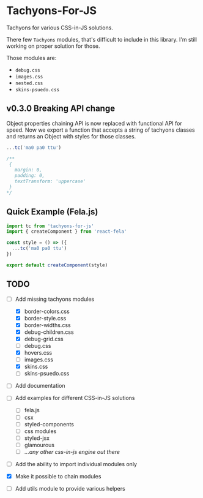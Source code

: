 # Tachyons-For-JS

Tachyons for various CSS-in-JS solutions.

There few `Tachyons` modules, that's difficult to include in this library. I'm still working on proper solution for those.

Those modules are:

- `debug.css`
- `images.css`
- `nested.css`
- `skins-psuedo.css`

## v0.3.0 Breaking API change

Object properties chaining API is now replaced with functional API for speed.
Now we export a function that accepts a string of tachyons classes and
returns an Object with styles for those classes.

```js
...tc('ma0 pa0 ttu')

/**
 {
   margin: 0,
   padding: 0,
   textTransform: 'uppercase'
 }
*/
```

## Quick Example (Fela.js)

```js
import tc from 'tachyons-for-js'
import { createComponent } from 'react-fela'

const style = () => ({
  ...tc('ma0 pa0 ttu')
})

export default createComponent(style)
```

## TODO

- [ ] Add missing tachyons modules
  - [x] border-colors.css
  - [x] border-style.css
  - [x] border-widths.css
  - [x] debug-children.css
  - [x] debug-grid.css
  - [ ] debug.css
  - [x] hovers.css
  - [ ] images.css
  - [x] skins.css
  - [ ] skins-psuedo.css

- [ ] Add documentation

- [ ] Add examples for different CSS-in-JS solutions
  - [ ] fela.js
  - [ ] csx
  - [ ] styled-components
  - [ ] css modules
  - [ ] styled-jsx
  - [ ] glamourous
  - [ ] _...any other css-in-js engine out there_

- [ ] Add the ability to import individual modules only
- [x] Make it possible to chain modules
- [ ] Add utils module to provide various helpers

